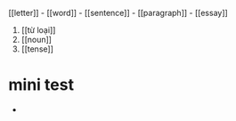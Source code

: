 [[letter]] - [[word]] - [[sentence]] - [[paragraph]] - [[essay]]
1. [[từ loại]]
2. [[noun]]
3. [[tense]]
# mini test
- 
